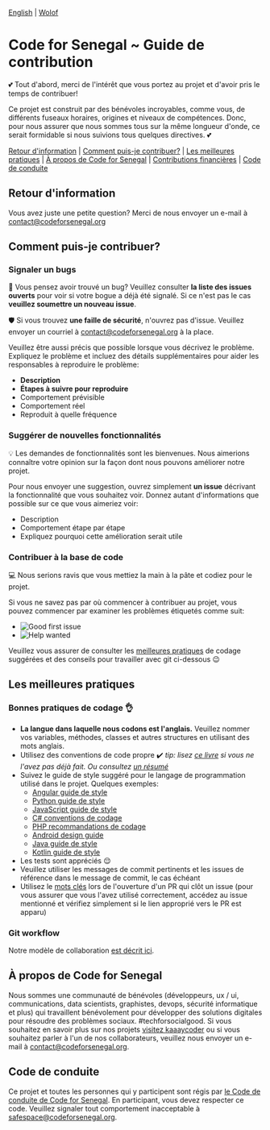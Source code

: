 [English](../CONTRIBUTING.md) | [Wolof](../wo/CONTRIBUTING.md)

# Code for Senegal ~ Guide de contribution

:two_hearts: Tout d'abord, merci de l'intérêt que vous portez au projet et d'avoir pris le temps de contribuer!

Ce projet est construit par des bénévoles incroyables, comme vous, de différents fuseaux horaires, origines et niveaux de compétences. Donc, pour nous assurer que nous sommes tous sur la même longueur d'onde, ce serait formidable si nous suivions tous quelques directives. :two_hearts:

[Retour d'information](#feedback) | [Comment puis-je contribuer?](#how-can-i-contribute) | [Les meilleures pratiques](#best-practices) | [À propos de Code for Senegal](#about-code4ro) | [Contributions financières](#financial-contributions) | [Code de conduite](#code-of-conduct)

## Retour d'information

Vous avez juste une petite question? Merci de nous envoyer un e-mail à contact@codeforsenegal.org

## Comment puis-je contribuer?

### Signaler un bugs

:bug: Vous pensez avoir trouvé un bug? Veuillez consulter **la liste des issues ouverts** pour voir si votre bogue a déjà été signalé. Si ce n'est pas le cas **veuillez soumettre un nouveau issue**.

:shield: Si vous trouvez **une faille de sécurité**, n'ouvrez pas d'issue. Veuillez envoyer un courriel à contact@codeforsenegal.org à la place.

Veuillez être aussi précis que possible lorsque vous décrivez le problème. Expliquez le problème et incluez des détails supplémentaires pour aider les responsables à reproduire le problème:

* **Description**
* **Étapes à suivre pour reproduire**
* Comportement prévisible
* Comportement réel
* Reproduit à quelle fréquence

### Suggérer de nouvelles fonctionnalités

:bulb: Les demandes de fonctionnalités sont les bienvenues. Nous aimerions connaître votre opinion sur la façon dont nous pouvons améliorer notre projet.

Pour nous envoyer une suggestion, ouvrez simplement **un issue** décrivant la fonctionnalité que vous souhaitez voir. Donnez autant d'informations que possible sur ce que vous aimeriez voir:

* Description
* Comportement étape par étape
* Expliquez pourquoi cette amélioration serait utile

### Contribuer à la base de code

:computer: Nous serions ravis que vous mettiez la main à la pâte et codiez pour le projet.

Si vous ne savez pas par où commencer à contribuer au projet, vous pouvez commencer par examiner les problèmes étiquetés comme suit:
* ![Good first issue](https://img.shields.io/badge/Good_first_issue-7057ff)
* ![Help wanted](https://img.shields.io/badge/Help_wanted-008672)

Veuillez vous assurer de consulter les [meilleures pratiques](#best-practices) de codage suggérées et des conseils pour travailler avec git ci-dessous :wink:

## Les meilleures pratiques

### Bonnes pratiques de codage :ok_hand:

* **La langue dans laquelle nous codons est l'anglais.** Veuillez nommer vos variables, méthodes, classes et autres structures en utilisant des mots anglais.
* Utilisez des conventions de code propre :heavy_check_mark: *tip: lisez [ce livre](https://www.goodreads.com/book/show/3735293-clean-code) si vous ne l'avez pas déjà fait. Ou consultez [un résumé](https://gist.github.com/wojteklu/73c6914cc446146b8b533c0988cf8d29)*
* Suivez le guide de style suggéré pour le langage de programmation utilisé dans le projet. Quelques exemples:
    * [Angular guide de style](https://angular.io/guide/styleguide) 
    * [Python guide de style](https://www.python.org/dev/peps/pep-0008/)
    * [JavaScript guide de style](https://github.com/standard/standard) 
    * [C# conventions de codage](https://docs.microsoft.com/en-us/dotnet/csharp/programming-guide/inside-a-program/coding-conventions) 
    * [PHP recommandations de codage](https://php7.org/guidelines/psr-1.html)
    * [Android design guide](https://developer.android.com/design/) 
    * [Java guide de style](https://source.android.com/setup/contribute/code-style)
    * [Kotlin guide de style](https://developer.android.com/kotlin/style-guide)
* Les tests sont appréciés :relieved:
* Veuillez utiliser les messages de commit pertinents et les issues de référence dans le message de commit, le cas échéant
* Utilisez le [mots clés](https://help.github.com/en/github/managing-your-work-on-github/closing-issues-using-keywords) lors de l'ouverture d'un PR qui clôt un issue (pour vous assurer que vous l'avez utilisé correctement, accédez au issue mentionné et vérifiez simplement si le lien approprié vers le PR est apparu)

### Git workflow

Notre modèle de collaboration [est décrit ici](WORKFLOW.md).

## À propos de Code for Senegal

Nous sommes une communauté de bénévoles (développeurs, ux / ui, communications, data scientists, graphistes, devops, sécurité informatique et plus) qui travaillent bénévolement pour développer des solutions digitales pour résoudre des problèmes sociaux. #techforsocialgood. Si vous souhaitez en savoir plus sur nos projets [visitez kaaaycoder](https://github.com/Code-for-Senegal/kaaycoder) ou si vous souhaitez parler à l'un de nos collaborateurs, veuillez nous envoyer un e-mail à contact@codeforsenegal.org.

## Code de conduite

Ce projet et toutes les personnes qui y participent sont régis par [le Code de conduite de Code for Senegal](CODE_OF_CONDUCT.md). En participant, vous devez respecter ce code. Veuillez signaler tout comportement inacceptable à safespace@codeforsenegal.org.
